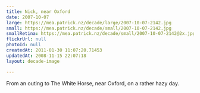 ```yaml
---
title: Nick, near Oxford
date: 2007-10-07
large: https://mea.patrick.nz/decade/large/2007-10-07-2142.jpg
small: https://mea.patrick.nz/decade/small/2007-10-07-2142.jpg
smallRetina: https://mea.patrick.nz/decade/small/2007-10-07-2142@2x.jpg
flickrUrl: null
photoId: null
createdAt: 2011-01-30 11:07:20.71453
updatedAt: 2008-11-15 22:07:18
layout: decade-image

---
```

From an outing to The White Horse, near Oxford, on a rather hazy day.

